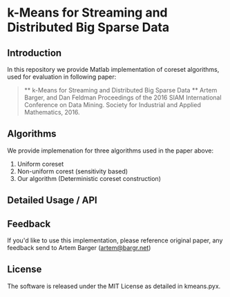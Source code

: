 k-Means for Streaming and Distributed Big Sparse Data
===

Introduction
---

In this repository we provide Matlab implementation of coreset algorithms, used
for evaluation in following paper:

> ** k-Means for Streaming and Distributed Big Sparse Data **
> Artem Barger, and Dan Feldman
> Proceedings of the 2016 SIAM International Conference on Data
> Mining. Society for Industrial and Applied Mathematics, 2016.

Algorithms
---

We provide implemenation for three algorithms used in the paper above:

1. Uniform coreset
2. Non-uniform corest (sensitivity based)
3. Our algorithm (Deterministic coreset construction)

Detailed Usage / API
---


Feedback
---

If you'd like to use this implementation, please reference original paper, any
feedback send to Artem Barger (artem@bargr.net)

License
---

The software is released under the MIT License as detailed in kmeans.pyx.

